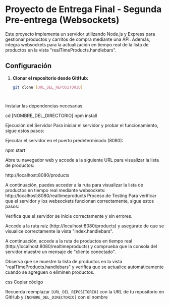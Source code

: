 # Proyecto de Entrega Final - Segunda Pre-entrega (Websockets)

Este proyecto implementa un servidor utilizando Node.js y Express para gestionar productos y carritos de compra mediante una API. Además, integra websockets para la actualización en tiempo real de la lista de productos en la vista "realTimeProducts.handlebars".

## Configuración

1. **Clonar el repositorio desde GitHub:**

   ```bash
   git clone [URL_DEL_REPOSITORIO]



   
Instalar las dependencias necesarias:

cd [NOMBRE_DEL_DIRECTORIO]
npm install


Ejecución del Servidor
Para iniciar el servidor y probar el funcionamiento, sigue estos pasos:

Ejecutar el servidor en el puerto predeterminado (8080):

npm start


Abre tu navegador web y accede a la siguiente URL para visualizar la lista de productos:


http://localhost:8080/products

A continuación, puedes acceder a la ruta para visualizar la lista de productos en tiempo real mediante websockets:
http://localhost:8080/realtimeproducts
Proceso de Testing
Para verificar que el servidor y los websockets funcionan correctamente, sigue estos pasos:

Verifica que el servidor se inicie correctamente y sin errores.

Accede a la ruta raíz (http://localhost:8080/products) y asegúrate de que se visualice correctamente la vista "index.handlebars".

A continuación, accede a la ruta de productos en tiempo real (http://localhost:8080/realtimeproducts) y comprueba que la consola del servidor muestre un mensaje de "cliente conectado".

Observa que se muestre la lista de productos en la vista "realTimeProducts.handlebars" y verifica que se actualice automáticamente cuando se agreguen o eliminen productos.

css
Copiar código

Recuerda reemplazar `[URL_DEL_REPOSITORIO]` con la URL de tu repositorio en GitHub y `[NOMBRE_DEL_DIRECTORIO]` con el nombre
